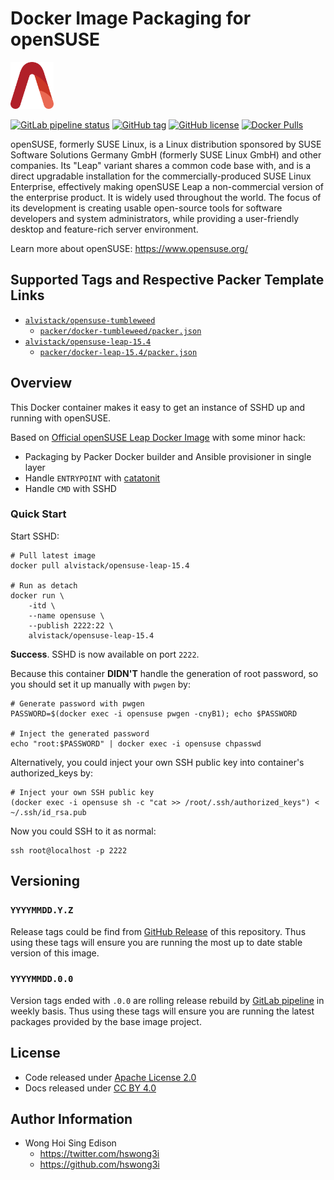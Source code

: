 # Docker Image Packaging for openSUSE

<a href="https://alvistack.com" title="AlviStack" target="_blank"><img src="/alvistack.svg" height="75" alt="AlviStack"></a>

[![GitLab pipeline status](https://img.shields.io/gitlab/pipeline/alvistack/docker-opensuse/master)](https://gitlab.com/alvistack/docker-opensuse/-/pipelines)
[![GitHub tag](https://img.shields.io/github/tag/alvistack/docker-opensuse.svg)](https://github.com/alvistack/docker-opensuse/tags)
[![GitHub license](https://img.shields.io/github/license/alvistack/docker-opensuse.svg)](https://github.com/alvistack/docker-opensuse/blob/master/LICENSE)
[![Docker Pulls](https://img.shields.io/docker/pulls/alvistack/opensuse-leap-15.4.svg)](https://hub.docker.com/r/alvistack/opensuse-leap-15.4)

openSUSE, formerly SUSE Linux, is a Linux distribution sponsored by SUSE Software Solutions Germany GmbH (formerly SUSE Linux GmbH) and other companies. Its "Leap" variant shares a common code base with, and is a direct upgradable installation for the commercially-produced SUSE Linux Enterprise, effectively making openSUSE Leap a non-commercial version of the enterprise product. It is widely used throughout the world. The focus of its development is creating usable open-source tools for software developers and system administrators, while providing a user-friendly desktop and feature-rich server environment.

Learn more about openSUSE: <https://www.opensuse.org/>

## Supported Tags and Respective Packer Template Links

-   [`alvistack/opensuse-tumbleweed`](https://hub.docker.com/r/alvistack/opensuse-tumbleweed)
    -   [`packer/docker-tumbleweed/packer.json`](https://github.com/alvistack/docker-opensuse/blob/master/packer/docker-tumbleweed/packer.json)
-   [`alvistack/opensuse-leap-15.4`](https://hub.docker.com/r/alvistack/opensuse-leap-15.4)
    -   [`packer/docker-leap-15.4/packer.json`](https://github.com/alvistack/docker-opensuse/blob/master/packer/docker-leap-15.4/packer.json)

## Overview

This Docker container makes it easy to get an instance of SSHD up and running with openSUSE.

Based on [Official openSUSE Leap Docker Image](https://hub.docker.com/r/opensuse/leap/) with some minor hack:

-   Packaging by Packer Docker builder and Ansible provisioner in single layer
-   Handle `ENTRYPOINT` with [catatonit](https://github.com/openSUSE/catatonit)
-   Handle `CMD` with SSHD

### Quick Start

Start SSHD:

    # Pull latest image
    docker pull alvistack/opensuse-leap-15.4

    # Run as detach
    docker run \
        -itd \
        --name opensuse \
        --publish 2222:22 \
        alvistack/opensuse-leap-15.4

**Success**. SSHD is now available on port `2222`.

Because this container **DIDN'T** handle the generation of root password, so you should set it up manually with `pwgen` by:

    # Generate password with pwgen
    PASSWORD=$(docker exec -i opensuse pwgen -cnyB1); echo $PASSWORD

    # Inject the generated password
    echo "root:$PASSWORD" | docker exec -i opensuse chpasswd

Alternatively, you could inject your own SSH public key into container's authorized_keys by:

    # Inject your own SSH public key
    (docker exec -i opensuse sh -c "cat >> /root/.ssh/authorized_keys") < ~/.ssh/id_rsa.pub

Now you could SSH to it as normal:

    ssh root@localhost -p 2222

## Versioning

### `YYYYMMDD.Y.Z`

Release tags could be find from [GitHub Release](https://github.com/alvistack/docker-opensuse/tags) of this repository. Thus using these tags will ensure you are running the most up to date stable version of this image.

### `YYYYMMDD.0.0`

Version tags ended with `.0.0` are rolling release rebuild by [GitLab pipeline](https://gitlab.com/alvistack/docker-opensuse/-/pipelines) in weekly basis. Thus using these tags will ensure you are running the latest packages provided by the base image project.

## License

-   Code released under [Apache License 2.0](LICENSE)
-   Docs released under [CC BY 4.0](http://creativecommons.org/licenses/by/4.0/)

## Author Information

-   Wong Hoi Sing Edison
    -   <https://twitter.com/hswong3i>
    -   <https://github.com/hswong3i>
